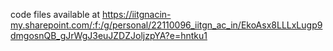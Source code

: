 code files available at https://iitgnacin-my.sharepoint.com/:f:/g/personal/22110096_iitgn_ac_in/EkoAsx8LLLxLugp9dmgosnQB_gJrWgJ3euJZDZJoljzpYA?e=hntku1
